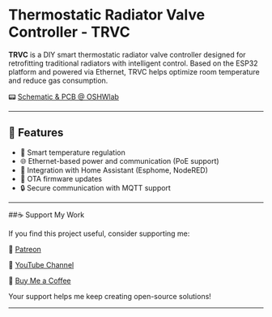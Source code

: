 # Thermostatic Radiator Valve Controller - TRVC


**TRVC** is a DIY smart thermostatic radiator valve controller designed for retrofitting traditional radiators with intelligent control. Based on the ESP32 platform and powered via Ethernet, TRVC helps optimize room temperature and reduce gas consumption.


📟 [Schematic & PCB @ OSHWlab](https://oshwlab.com/fazy/trv-controller)

---

## 🚀 Features

- 🧠 Smart temperature regulation
- 🌐 Ethernet-based power and communication (PoE support)
- 📱 Integration with Home Assistant (Esphome, NodeRED)
- 💾 OTA firmware updates
- 🔒 Secure communication with MQTT support

---



##☕ Support My Work

If you find this project useful, consider supporting me:

💖 [Patreon](https://www.patreon.com/c/DemoEffect)

🎥 [YouTube Channel](https://www.youtube.com/@DemoEffect)

🧃 [Buy Me a Coffee](https://buymeacoffee.com/demoeffect)

Your support helps me keep creating open-source solutions!

---
